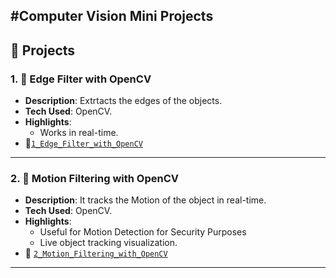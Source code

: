 #Computer Vision Mini Projects
---

## 🚀 Projects

### 1. 👤 Edge Filter with OpenCV
- **Description**: Extrtacts the edges of the objects.
- **Tech Used**: OpenCV.
- **Highlights**:
  - Works in real-time.
- 📂[`1_Edge_Filter_with_OpenCV`](.https://github.com/suriyasureshok/Computer-Vision-Mini-Projects/tree/main/Edge%20Filter%20with%20OpenCV) 

---

### 2. 🎯 Motion Filtering with OpenCV
- **Description**: It tracks the Motion of the object in real-time.
- **Tech Used**: OpenCV.
- **Highlights**:
  - Useful for Motion Detection for Security Purposes
  - Live object tracking visualization.
- 📂 [`2_Motion_Filtering_with_OpenCV`](.[/Motion_Filtering_with_OpenCV/CVProCode2.py](https://github.com/suriyasureshok/Computer-Vision-Mini-Projects/tree/main/Motion%20Filtering%20with%20OpenCV))

---


